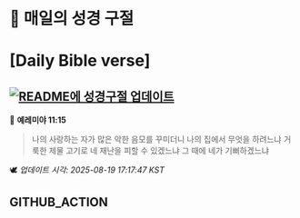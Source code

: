 # 🙏 매일의 성경 구절
# [Daily Bible verse]
## [![README에 성경구절 업데이트](https://github.com/DONGSUKA/first_test/actions/workflows/update-readme-bible.yml/badge.svg)](https://github.com/DONGSUKA/first_test/actions/workflows/update-readme-bible.yml)
<!-- START_BIBLE_VERSE -->
📖 **예레미야 11:15**
> 나의 사랑하는 자가 많은 악한 음모를 꾸미더니 나의 집에서 무엇을 하려느냐 거룩한 제물 고기로 네 재난을 피할 수 있겠느냐 그 때에 네가 기뻐하겠느냐

🕊️ _업데이트 시각: 2025-08-19 17:17:47 KST_
  <!-- END_BIBLE_VERSE -->
## GITHUB_ACTION
